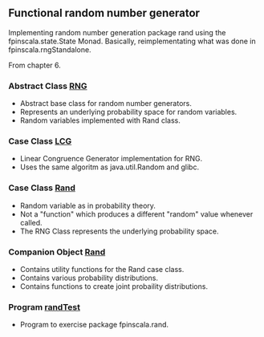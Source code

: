 ## Functional random number generator

Implementing random number generation package rand
using the fpinscala.state.State Monad.  Basically,
reimplementating what was done in fpinscala.rngStandalone.

From chapter 6.

### Abstract Class [RNG](RNG.scala#L7-L12)
* Abstract base class for random number generators.
* Represents an underlying probability space for random variables.
* Random variables implemented with Rand class.

### Case Class [LCG](RNG.scala#L14-L54)
* Linear Congruence Generator implementation for RNG.
* Uses the same algoritm as java.util.Random and glibc.

### Case Class [Rand](Rand.scala#L5-L32)
* Random variable as in probability theory.
* Not a "function" which produces a different "random" value whenever called.
* The RNG Class represents the underlying probability space.

### Companion Object [Rand](Rand.scala#L34-L264)
* Contains utility functions for the Rand case class.
* Contains various probability distributions.
* Contains functions to create joint probaility distributions.

### Program [randTest](../exerciseCode/randTest.scala)
* Program to exercise package fpinscala.rand.
